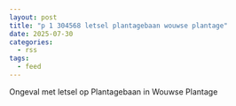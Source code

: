 ```yaml
---
layout: post
title: "p 1 304568 letsel plantagebaan wouwse plantage"
date: 2025-07-30
categories: 
  - rss
tags: 
  - feed
---
```


Ongeval met letsel op Plantagebaan in Wouwse Plantage
